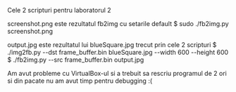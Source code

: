 Cele 2 scripturi pentru laboratorul 2

screenshot.png este rezultatul fb2img cu setarile default
$ sudo ./fb2img.py screenshot.png

output.jpg este rezultatul lui blueSquare.jpg trecut prin cele 2 scripturi
$ ./img2fb.py --dst frame_buffer.bin blueSquare.jpg --width 600 --height 600
$ ./fb2img.py --src frame_buffer.bin  output.jpg

Am avut probleme cu VirtualBox-ul si a trebuit sa rescriu programul de 2 ori si
din pacate nu am avut timp pentru debugging :(